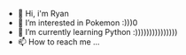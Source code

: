 - 👋 Hi, i'm Ryan
- 👀 I’m interested in Pokemon :)))0
- 🌱 I’m currently learning Python :)))))))))))))))
- 📫 How to reach me ...

<!---
ryanreid24/ryanreid24 is a ✨ special ✨ repository because its `README.md` (this file) appears on your GitHub profile.
You can click the Preview link to take a look at your changes.
--->

